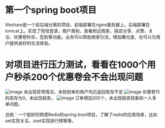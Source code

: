 # 第一个spring boot项目
lifeshare是一个前后端分离的项目，前端部署在nginx服务器上，后端部署在tomcat上。实现了短信登录，商户类别、查看附近商家、探店分享、点赞、关注、优惠卷秒杀，签到等功能，业务可以帮助商家引流，增加曝光度，也可以为用户提供良好的生活体验。

# 对项目进行压力测试，看看在1000个用户秒杀200个优惠卷会不会出现问题


![image](https://github.com/Mindzzz/lifeshare/assets/100667194/ac931d28-a691-4515-8ab3-9806ebf2266c)
未出现异常情况，未抢到单的用户均已返回库存不足
![image](https://github.com/Mindzzz/lifeshare/assets/100667194/76e4295b-af8f-46d3-8a56-48685954fe84)
优惠卷15的库存为0，未出现超卖，
![image](https://github.com/Mindzzz/lifeshare/assets/100667194/0db81af6-f260-4681-8a19-d6d67a8e56b6)
订单增加200个，未出现超卖现象和一人多单问题。


总结：一个挺好的熟悉Redis的spring boot项目，了解了redis的应用场景，比如set实现关注，zset实现排行榜等等。


